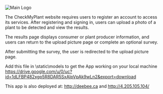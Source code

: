 ![Main Logo](https://github.com/abi-manoharan97/CheckMyPlant/blob/main/logo-black.png)


The CheckMyPlant website requires users to register an account to access its services. After registering and signing in, users can upload a photo of a plant to be detected and view the results. 

The results page displays consumer or plant producer information, and users can return to the upload picture page or complete an optional survey. 

After submitting the survey, the user is redirected to the upload picture page.



Add this file in \static\models to get the App working on your local machine 
https://drive.google.com/u/0/uc?id=1dLFBP482xgp5R8DAR5SxAIpVpAk9wLn2&export=download


This app is also deployed at: http://deebee.ca and http://4.205.105.104/
